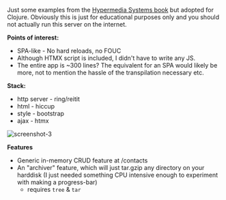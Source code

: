 Just some examples from the [Hypermedia Systems book](https://hypermedia.systems) but adopted for Clojure. Obviously this is just for educational purposes only and you should not actually run this server on the internet.

**Points of interest:**

- SPA-like - No hard reloads, no FOUC
- Although HTMX script is included, I didn't have to write any JS.
- The entire app is ~300 lines? The equivalent for an SPA would likely be more, not to mention the hassle of the transpilation necessary etc.

**Stack:**

- http server - ring/reitit
- html - hiccup
- style - bootstrap
- ajax - htmx

![screenshot-3](https://github.com/aburd/hypermedia-systems-clj-examples/assets/6701630/281468e3-e964-4254-b70b-6cb23fe141b1)

**Features**

- Generic in-memory CRUD feature at /contacts
- An "archiver" feature, which will just tar.gzip any directory on your harddisk (I just needed something CPU intensive enough to experiment with making a progress-bar)
  - requires `tree` & `tar`
